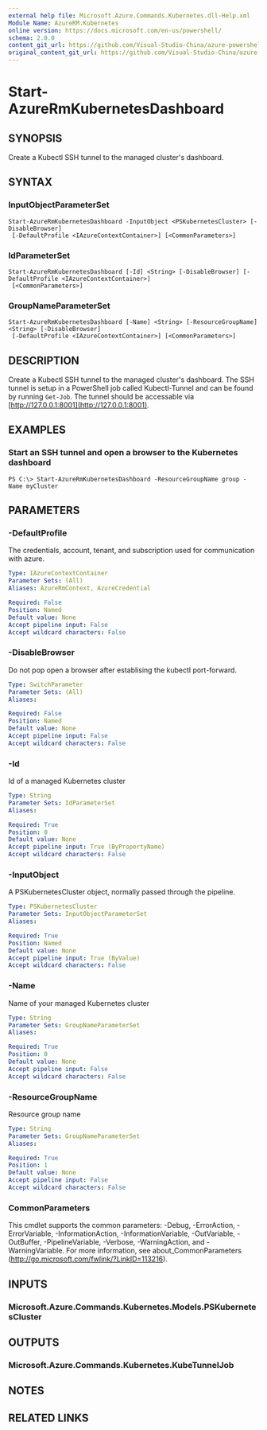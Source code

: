 ```yaml
---
external help file: Microsoft.Azure.Commands.Kubernetes.dll-Help.xml
Module Name: AzureRM.Kubernetes
online version: https://docs.microsoft.com/en-us/powershell/
schema: 2.0.0
content_git_url: https://github.com/Visual-Studio-China/azure-powershell/blob/preview/src/ResourceManager/Kubernetes/Commands.Kubernetes/help/Start-AzureRmKubernetesDashboard.md
original_content_git_url: https://github.com/Visual-Studio-China/azure-powershell/blob/preview/src/ResourceManager/Kubernetes/Commands.Kubernetes/help/Start-AzureRmKubernetesDashboard.md
---
```


# Start-AzureRmKubernetesDashboard

## SYNOPSIS
Create a Kubectl SSH tunnel to the managed cluster's dashboard.

## SYNTAX

### InputObjectParameterSet
```
Start-AzureRmKubernetesDashboard -InputObject <PSKubernetesCluster> [-DisableBrowser]
 [-DefaultProfile <IAzureContextContainer>] [<CommonParameters>]
```

### IdParameterSet
```
Start-AzureRmKubernetesDashboard [-Id] <String> [-DisableBrowser] [-DefaultProfile <IAzureContextContainer>]
 [<CommonParameters>]
```

### GroupNameParameterSet
```
Start-AzureRmKubernetesDashboard [-Name] <String> [-ResourceGroupName] <String> [-DisableBrowser]
 [-DefaultProfile <IAzureContextContainer>] [<CommonParameters>]
```

## DESCRIPTION
Create a Kubectl SSH tunnel to the managed cluster's dashboard. The SSH tunnel is setup in a PowerShell job called Kubectl-Tunnel and can be found by running `Get-Job`. The tunnel should be accessable via [http://127.0.0.1:8001](http://127.0.0.1:8001).

## EXAMPLES

### Start an SSH tunnel and open a browser to the Kubernetes dashboard
```
PS C:\> Start-AzureRmKubernetesDashboard -ResourceGroupName group -Name myCluster
```

## PARAMETERS

### -DefaultProfile
The credentials, account, tenant, and subscription used for communication with azure.

```yaml
Type: IAzureContextContainer
Parameter Sets: (All)
Aliases: AzureRmContext, AzureCredential

Required: False
Position: Named
Default value: None
Accept pipeline input: False
Accept wildcard characters: False
```

### -DisableBrowser
Do not pop open a browser after establising the kubectl port-forward.

```yaml
Type: SwitchParameter
Parameter Sets: (All)
Aliases:

Required: False
Position: Named
Default value: None
Accept pipeline input: False
Accept wildcard characters: False
```

### -Id
Id of a managed Kubernetes cluster

```yaml
Type: String
Parameter Sets: IdParameterSet
Aliases:

Required: True
Position: 0
Default value: None
Accept pipeline input: True (ByPropertyName)
Accept wildcard characters: False
```

### -InputObject
A PSKubernetesCluster object, normally passed through the pipeline.

```yaml
Type: PSKubernetesCluster
Parameter Sets: InputObjectParameterSet
Aliases:

Required: True
Position: Named
Default value: None
Accept pipeline input: True (ByValue)
Accept wildcard characters: False
```

### -Name
Name of your managed Kubernetes cluster

```yaml
Type: String
Parameter Sets: GroupNameParameterSet
Aliases:

Required: True
Position: 0
Default value: None
Accept pipeline input: False
Accept wildcard characters: False
```

### -ResourceGroupName
Resource group name

```yaml
Type: String
Parameter Sets: GroupNameParameterSet
Aliases:

Required: True
Position: 1
Default value: None
Accept pipeline input: False
Accept wildcard characters: False
```

### CommonParameters
This cmdlet supports the common parameters: -Debug, -ErrorAction, -ErrorVariable, -InformationAction, -InformationVariable, -OutVariable, -OutBuffer, -PipelineVariable, -Verbose, -WarningAction, and -WarningVariable. For more information, see about_CommonParameters (http://go.microsoft.com/fwlink/?LinkID=113216).

## INPUTS

### Microsoft.Azure.Commands.Kubernetes.Models.PSKubernetesCluster

## OUTPUTS

### Microsoft.Azure.Commands.Kubernetes.KubeTunnelJob

## NOTES

## RELATED LINKS
